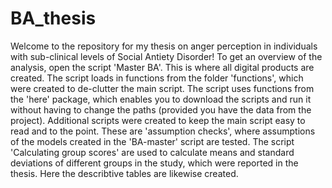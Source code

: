 # BA_thesis
Welcome to the repository for my thesis on anger perception in individuals with sub-clinical levels of Social Antiety Disorder!
To get an overview of the analysis, open the script 'Master BA'. This is where all digital products are created. The script loads in functions from the folder 'functions', which were created to de-clutter the main script. The script uses functions from the 'here' package, which enables you to download the scripts and run it without having to change the paths (provided you have the data from the project). Additional scripts were created to keep the main script easy to read and to the point. These are 'assumption checks', where assumptions of the models created in the 'BA-master' script are tested. The script 'Calculating group scores' are used to calculate means and standard deviations of different groups in the study, which were reported in the thesis. Here the describtive tables are likewise created.
